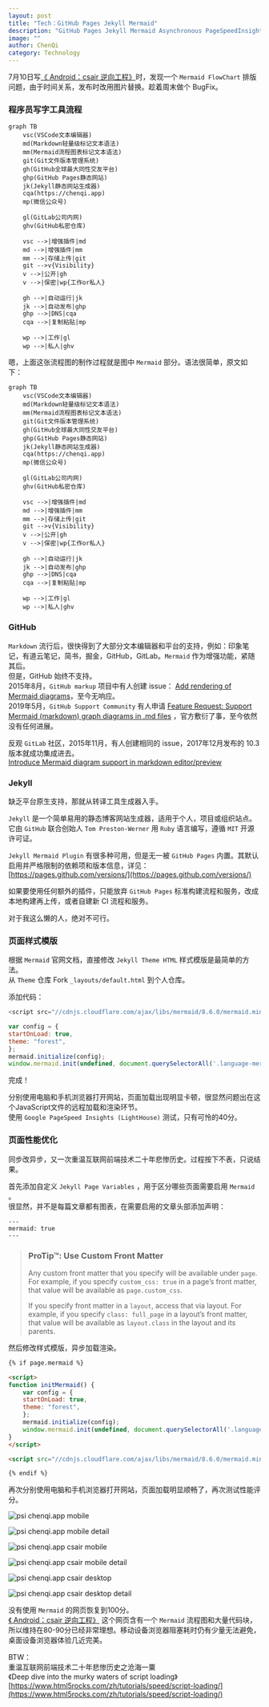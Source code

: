 ```yaml
---
layout: post
title: "Tech：GitHub Pages Jekyll Mermaid"
description: "GitHub Pages Jekyll Mermaid Asynchronous PageSpeedInsights LightHouse"
image: ""
author: ChenQi
category: Technology
---
```


7月10日写[《 Android：csair 逆向工程》](../android-hack-csair/)时，发现一个 `Mermaid FlowChart` 排版问题，由于时间关系，发布时改用图片替换。趁着周末做个 BugFix。

### 程序员写字工具流程

```mermaid
graph TB
    vsc(VSCode文本编辑器)
    md(Markdown轻量级标记文本语法)
    mm(Mermaid流程图表标记文本语法)
    git(Git文件版本管理系统)
    gh(GitHub全球最大同性交友平台)
    ghp(GitHub Pages静态网站)
    jk(Jekyll静态网站生成器)
    cqa(https://chenqi.app)
    mp(微信公众号)

    gl(GitLab公司内网)
    ghv(GitHub私密仓库)

    vsc -->|增强插件|md
    md -->|增强插件|mm
    mm -->|存储上传|git
    git -->v{Visibility}
    v -->|公开|gh
    v -->|保密|wp{工作or私人}

    gh -->|自动运行|jk
    jk -->|自动发布|ghp
    ghp -->|DNS|cqa
    cqa -->|复制粘贴|mp

    wp -->|工作|gl
    wp -->|私人|ghv
```

嗯，上面这张流程图的制作过程就是图中 `Mermaid` 部分。语法很简单，原文如下：

```
graph TB
    vsc(VSCode文本编辑器)
    md(Markdown轻量级标记文本语法)
    mm(Mermaid流程图表标记文本语法)
    git(Git文件版本管理系统)
    gh(GitHub全球最大同性交友平台)
    ghp(GitHub Pages静态网站)
    jk(Jekyll静态网站生成器)
    cqa(https://chenqi.app)
    mp(微信公众号)

    gl(GitLab公司内网)
    ghv(GitHub私密仓库)

    vsc -->|增强插件|md
    md -->|增强插件|mm
    mm -->|存储上传|git
    git -->v{Visibility}
    v -->|公开|gh
    v -->|保密|wp{工作or私人}

    gh -->|自动运行|jk
    jk -->|自动发布|ghp
    ghp -->|DNS|cqa
    cqa -->|复制粘贴|mp

    wp -->|工作|gl
    wp -->|私人|ghv
```

### GitHub

`Markdown` 流行后，很快得到了大部分文本编辑器和平台的支持，例如：印象笔记，有道云笔记，简书，掘金，GitHub，GitLab。`Mermaid` 作为增强功能，紧随其后。  
但是，GitHub 始终不支持。  
2015年8月，`GitHub markup` 项目中有人创建 issue： [Add rendering of Mermaid diagrams](https://github.com/github/markup/issues/533)，至今无响应。  
2019年5月，`GitHub Support Community` 有人申请 [Feature Request: Support Mermaid (markdown) graph diagrams in .md files](https://github.community/t/feature-request-support-mermaid-markdown-graph-diagrams-in-md-files/1922) ，官方敷衍了事，至今依然没有任何进展。

反观 `GitLab` 社区，2015年11月，有人创建相同的 issue，2017年12月发布的 10.3 版本就成功集成进去。  
[Introduce Mermaid diagram support in markdown editor/preview](https://gitlab.com/gitlab-org/gitlab-foss/-/issues/3711)

### Jekyll

缺乏平台原生支持，那就从转译工具生成器入手。

`Jekyll` 是一个简单易用的静态博客网站生成器，适用于个人，项目或组织站点。它由 `GitHub` 联合创始人 `Tom Preston-Werner` 用 `Ruby` 语言编写，遵循 `MIT` 开源许可证。

`Jekyll Mermaid Plugin` 有很多种可用，但是无一被 `GitHub Pages` 内置。其默认启用并严格限制的依赖项和版本信息，详见：  
[https://pages.github.com/versions/](https://pages.github.com/versions/)

如果要使用任何额外的插件，只能放弃 `GitHub Pages` 标准构建流程和服务，改成本地构建再上传，或者自建新 CI 流程和服务。

对于我这么懒的人，绝对不可行。

### 页面样式模版

根据 `Mermaid` 官网文档，直接修改 `Jekyll Theme HTML` 样式模版是最简单的方法。  
从 `Theme` 仓库 Fork `_layouts/default.html` 到个人仓库。

添加代码：

```javascript
<script src="//cdnjs.cloudflare.com/ajax/libs/mermaid/8.6.0/mermaid.min.js"></script>

var config = {
startOnLoad: true,
theme: "forest",
};
mermaid.initialize(config);
window.mermaid.init(undefined, document.querySelectorAll('.language-mermaid'));
```

完成！

分别使用电脑和手机浏览器打开网站，页面加载出现明显卡顿，很显然问题出在这个JavaScript文件的远程加载和渲染环节。  
使用 `Google PageSpeed Insights (LightHouse)` 测试，只有可怜的40分。

### 页面性能优化

同步改异步，又一次重温互联网前端技术二十年悲惨历史。过程按下不表，只说结果。

首先添加自定义 `Jekyll Page Variables` ，用于区分哪些页面需要启用 `Mermaid` 。  
很显然，并不是每篇文章都有图表，在需要启用的文章头部添加声明：

```
---
mermaid: true
---
```

> ### ProTip™: Use Custom Front Matter
>
> Any custom front matter that you specify will be available under `page`. For example, if you specify `custom_css: true` in a page’s front matter, that value will be available as `page.custom_css`.
>
> If you specify front matter in a `layout`, access that via layout. For example, if you specify `class: full_page` in a layout’s front matter, that value will be available as `layout.class` in the layout and its parents.

然后修改样式模版，异步加载渲染。

```html
{% if page.mermaid %}

<script>
function initMermaid() {
    var config = {
    startOnLoad: true,
    theme: "forest",
    };
    mermaid.initialize(config);
    window.mermaid.init(undefined, document.querySelectorAll('.language-mermaid'));
}
</script>

<script src="//cdnjs.cloudflare.com/ajax/libs/mermaid/8.6.0/mermaid.min.js" async onload="initMermaid()"></script>

{% endif %}
```

再次分别使用电脑和手机浏览器打开网站，页面加载明显顺畅了，再次测试性能评分。

![psi chenqi.app mobile](../static/psi-cqa-m.png)

![psi chenqi.app mobile detail](../static/psi-cqa-m-d.png)

![psi chenqi.app csair mobile](../static/psi-cqa-csair-m.png)

![psi chenqi.app csair mobile detail](../static/psi-cqa-csair-m-d.png)

![psi chenqi.app csair desktop](../static/psi-cqa-csair-d.png)

![psi chenqi.app csair desktop detail](../static/psi-cqa-csair-d-d.png)

没有使用 `Mermaid` 的网页恢复到100分。  
[《 Android：csair 逆向工程》](../android-hack-csair/) 这个网页含有一个 `Mermaid` 流程图和大量代码块，所以维持在80-90分已经非常理想。移动设备浏览器阻塞耗时仍有少量无法避免，桌面设备浏览器体验几近完美。

BTW：  
重温互联网前端技术二十年悲惨历史之沧海一粟  
《Deep dive into the murky waters of script loading》  
[https://www.html5rocks.com/zh/tutorials/speed/script-loading/](https://www.html5rocks.com/zh/tutorials/speed/script-loading/)
